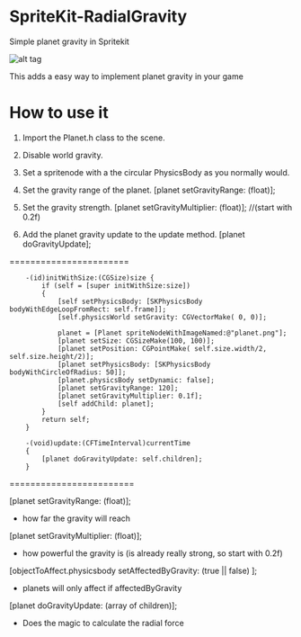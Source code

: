 SpriteKit-RadialGravity
=======================

Simple planet gravity in Spritekit

![alt tag](https://raw.githubusercontent.com/TheSneakyNarwhal/SpriteKit-RadialGravity/master/pic.png)

This adds a easy way to implement planet gravity in your game


How to use it
=======================

1. Import the Planet.h class to the scene.

2. Disable world gravity.

3. Set a spritenode with a the circular PhysicsBody as you normally would.

3. Set the gravity range of the planet. [planet setGravityRange: (float)];

4. Set the gravity strength. [planet setGravityMultiplier: (float)]; //(start with 0.2f)

5. Add the planet gravity update to the update method. [planet doGravityUpdate];

=======================

        -(id)initWithSize:(CGSize)size {    
            if (self = [super initWithSize:size])
            {
                [self setPhysicsBody: [SKPhysicsBody bodyWithEdgeLoopFromRect: self.frame]];
                [self.physicsWorld setGravity: CGVectorMake( 0, 0)];
                
                planet = [Planet spriteNodeWithImageNamed:@"planet.png"];
                [planet setSize: CGSizeMake(100, 100)];
                [planet setPosition: CGPointMake( self.size.width/2, self.size.height/2)];
                [planet setPhysicsBody: [SKPhysicsBody bodyWithCircleOfRadius: 50]];
                [planet.physicsBody setDynamic: false];
                [planet setGravityRange: 120];
                [planet setGravityMultiplier: 0.1f];
                [self addChild: planet];
            }
            return self;
        }

        -(void)update:(CFTimeInterval)currentTime
        {
            [planet doGravityUpdate: self.children];
        }

========================

[planet setGravityRange: (float)]; 
- how far the gravity will reach

[planet setGravityMultiplier: (float)]; 
- how powerful the gravity is (is already really strong, so start with 0.2f)

[objectToAffect.physicsbody setAffectedByGravity: (true || false) ]; 
- planets will only affect if affectedByGravity

[planet doGravityUpdate: (array of children)];
- Does the magic to calculate the radial force



